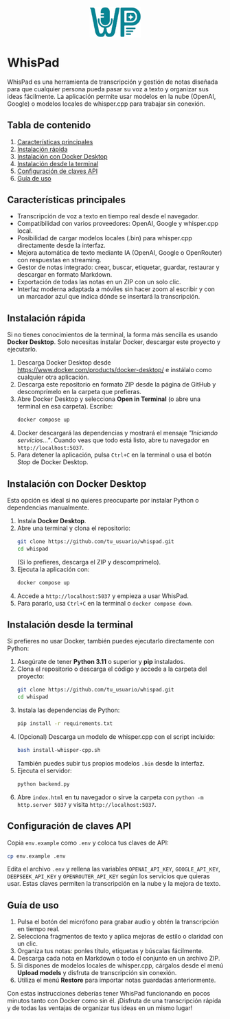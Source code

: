<p align="center">
  <img src="logos/logo.png" alt="WhisPad Logo" width="120"/>
</p>

# WhisPad

WhisPad es una herramienta de transcripción y gestión de notas diseñada para que cualquier persona pueda pasar su voz a texto y organizar sus ideas fácilmente. La aplicación permite usar modelos en la nube (OpenAI, Google) o modelos locales de whisper.cpp para trabajar sin conexión.

## Tabla de contenido
1. [Características principales](#caracteristicas-principales)
2. [Instalación rápida](#instalacion-rapida)
3. [Instalación con Docker Desktop](#instalacion-con-docker-desktop)
4. [Instalación desde la terminal](#instalacion-desde-la-terminal)
5. [Configuración de claves API](#configuracion-de-claves-api)
6. [Guía de uso](#guia-de-uso)

## Características principales
- Transcripción de voz a texto en tiempo real desde el navegador.
- Compatibilidad con varios proveedores: OpenAI, Google y whisper.cpp local.
- Posibilidad de cargar modelos locales (.bin) para whisper.cpp directamente desde la interfaz.
- Mejora automática de texto mediante IA (OpenAI, Google o OpenRouter) con respuestas en streaming.
- Gestor de notas integrado: crear, buscar, etiquetar, guardar, restaurar y descargar en formato Markdown.
- Exportación de todas las notas en un ZIP con un solo clic.
- Interfaz moderna adaptada a móviles sin hacer zoom al escribir y con un marcador azul que indica dónde se insertará la transcripción.

## Instalación rápida
Si no tienes conocimientos de la terminal, la forma más sencilla es usando **Docker Desktop**. Solo necesitas instalar Docker, descargar este proyecto y ejecutarlo.

1. Descarga Docker Desktop desde <https://www.docker.com/products/docker-desktop/> e instálalo como cualquier otra aplicación.
2. Descarga este repositorio en formato ZIP desde la página de GitHub y descomprímelo en la carpeta que prefieras.
3. Abre Docker Desktop y selecciona **Open in Terminal** (o abre una terminal en esa carpeta). Escribe:
   ```bash
   docker compose up
   ```
4. Docker descargará las dependencias y mostrará el mensaje *"Iniciando servicios..."*. Cuando veas que todo está listo, abre tu navegador en `http://localhost:5037`.
5. Para detener la aplicación, pulsa `Ctrl+C` en la terminal o usa el botón *Stop* de Docker Desktop.

## Instalación con Docker Desktop
Esta opción es ideal si no quieres preocuparte por instalar Python o dependencias manualmente.

1. Instala **Docker Desktop**.
2. Abre una terminal y clona el repositorio:
   ```bash
   git clone https://github.com/tu_usuario/whispad.git
   cd whispad
   ```
   (Si lo prefieres, descarga el ZIP y descomprímelo).
3. Ejecuta la aplicación con:
   ```bash
   docker compose up
   ```
4. Accede a `http://localhost:5037` y empieza a usar WhisPad.
5. Para pararlo, usa `Ctrl+C` en la terminal o `docker compose down`.

## Instalación desde la terminal
Si prefieres no usar Docker, también puedes ejecutarlo directamente con Python:

1. Asegúrate de tener **Python 3.11** o superior y **pip** instalados.
2. Clona el repositorio o descarga el código y accede a la carpeta del proyecto:
   ```bash
   git clone https://github.com/tu_usuario/whispad.git
   cd whispad
   ```
3. Instala las dependencias de Python:
   ```bash
   pip install -r requirements.txt
   ```
4. (Opcional) Descarga un modelo de whisper.cpp con el script incluido:
   ```bash
   bash install-whisper-cpp.sh
   ```
   También puedes subir tus propios modelos `.bin` desde la interfaz.
5. Ejecuta el servidor:
   ```bash
   python backend.py
   ```
6. Abre `index.html` en tu navegador o sirve la carpeta con `python -m http.server 5037` y visita `http://localhost:5037`.

## Configuración de claves API
Copia `env.example` como `.env` y coloca tus claves de API:
```bash
cp env.example .env
```
Edita el archivo `.env` y rellena las variables `OPENAI_API_KEY`, `GOOGLE_API_KEY`, `DEEPSEEK_API_KEY` y `OPENROUTER_API_KEY` según los servicios que quieras usar. Estas claves permiten la transcripción en la nube y la mejora de texto.

## Guía de uso
1. Pulsa el botón del micrófono para grabar audio y obtén la transcripción en tiempo real.
2. Selecciona fragmentos de texto y aplica mejoras de estilo o claridad con un clic.
3. Organiza tus notas: ponles título, etiquetas y búscalas fácilmente.
4. Descarga cada nota en Markdown o todo el conjunto en un archivo ZIP.
5. Si dispones de modelos locales de whisper.cpp, cárgalos desde el menú **Upload models** y disfruta de transcripción sin conexión.
6. Utiliza el menú **Restore** para importar notas guardadas anteriormente.

Con estas instrucciones deberías tener WhisPad funcionando en pocos minutos tanto con Docker como sin él. ¡Disfruta de una transcripción rápida y de todas las ventajas de organizar tus ideas en un mismo lugar!


